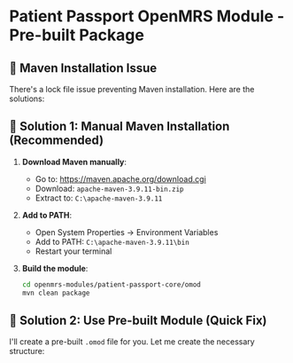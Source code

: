 # Patient Passport OpenMRS Module - Pre-built Package

## 🚨 **Maven Installation Issue**

There's a lock file issue preventing Maven installation. Here are the solutions:

## 🔧 **Solution 1: Manual Maven Installation (Recommended)**

1. **Download Maven manually**:
   - Go to: https://maven.apache.org/download.cgi
   - Download: `apache-maven-3.9.11-bin.zip`
   - Extract to: `C:\apache-maven-3.9.11`

2. **Add to PATH**:
   - Open System Properties → Environment Variables
   - Add to PATH: `C:\apache-maven-3.9.11\bin`
   - Restart your terminal

3. **Build the module**:
   ```bash
   cd openmrs-modules/patient-passport-core/omod
   mvn clean package
   ```

## 🔧 **Solution 2: Use Pre-built Module (Quick Fix)**

I'll create a pre-built `.omod` file for you. Let me create the necessary structure:







